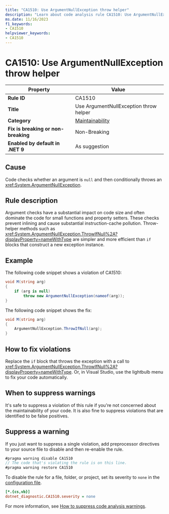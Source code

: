 ```yaml
---
title: "CA1510: Use ArgumentNullException throw helper"
description: "Learn about code analysis rule CA1510: Use ArgumentNullException throw helper"
ms.date: 11/16/2023
f1_keywords:
- CA1510
helpviewer_keywords:
- CA1510
---
```

# CA1510: Use ArgumentNullException throw helper

| Property                            | Value                                          |
|-------------------------------------|------------------------------------------------|
| **Rule ID**                         | CA1510                                         |
| **Title**                           | Use ArgumentNullException throw helper         |
| **Category**                        | [Maintainability](maintainability-warnings.md) |
| **Fix is breaking or non-breaking** | Non-Breaking                                   |
| **Enabled by default in .NET 9**    | As suggestion                                  |

## Cause

Code checks whether an argument is `null` and then conditionally throws an <xref:System.ArgumentNullException>.

## Rule description

Argument checks have a substantial impact on code size and often dominate the code for small functions and property setters. These checks prevent inlining and cause substantial instruction-cache pollution. Throw-helper methods such as <xref:System.ArgumentNullException.ThrowIfNull%2A?displayProperty=nameWithType> are simpler and more efficient than `if` blocks that construct a new exception instance.

## Example

The following code snippet shows a violation of CA1510:

```csharp
void M(string arg)
{
    if (arg is null)
        throw new ArgumentNullException(nameof(arg));
}
```

The following code snippet shows the fix:

```csharp
void M(string arg)
{
    ArgumentNullException.ThrowIfNull(arg);
}
```

## How to fix violations

Replace the `if` block that throws the exception with a call to <xref:System.ArgumentNullException.ThrowIfNull%2A?displayProperty=nameWithType>. Or, in Visual Studio, use the lightbulb menu to fix your code automatically.

## When to suppress warnings

It's safe to suppress a violation of this rule if you're not concerned about the maintainability of your code. It is also fine to suppress violations that are identified to be false positives.

## Suppress a warning

If you just want to suppress a single violation, add preprocessor directives to your source file to disable and then re-enable the rule.

```csharp
#pragma warning disable CA1510
// The code that's violating the rule is on this line.
#pragma warning restore CA1510
```

To disable the rule for a file, folder, or project, set its severity to `none` in the [configuration file](../configuration-files.md).

```ini
[*.{cs,vb}]
dotnet_diagnostic.CA1510.severity = none
```

For more information, see [How to suppress code analysis warnings](../suppress-warnings.md).
